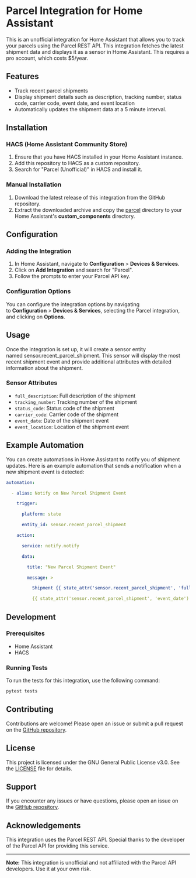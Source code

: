 Parcel Integration for Home Assistant
=====================================

This is an unofficial integration for Home Assistant that allows you to track your parcels using the Parcel REST API. This integration fetches the latest shipment data and displays it as a sensor in Home Assistant. This requires a pro account, which costs $5/year.

Features
--------

-   Track recent parcel shipments
-   Display shipment details such as description, tracking number, status code, carrier code, event date, and event location
-   Automatically updates the shipment data at a 5 minute interval.

Installation
------------

### HACS (Home Assistant Community Store)

1.  Ensure that you have HACS installed in your Home Assistant instance.
2.  Add this repository to HACS as a custom repository.
3.  Search for "Parcel (Unofficial)" in HACS and install it.

### Manual Installation

1.  Download the latest release of this integration from the GitHub repository.
2.  Extract the downloaded archive and copy the [parcel](/custom_components/parcel/) directory to your Home Assistant's **custom_components** directory.

Configuration
-------------

### Adding the Integration

1.  In Home Assistant, navigate to **Configuration** > **Devices & Services**.
2.  Click on **Add Integration** and search for "Parcel".
3.  Follow the prompts to enter your Parcel API key.

### Configuration Options

You can configure the integration options by navigating to **Configuration** > **Devices & Services**, selecting the Parcel integration, and clicking on **Options**.

Usage
-----

Once the integration is set up, it will create a sensor entity named sensor.recent_parcel_shipment. This sensor will display the most recent shipment event and provide additional attributes with detailed information about the shipment.

### Sensor Attributes
-   `full_description`: Full description of the shipment
-   `tracking_number`: Tracking number of the shipment
-   `status_code`: Status code of the shipment
-   `carrier_code`: Carrier code of the shipment
-   `event_date`: Date of the shipment event
-   `event_location`: Location of the shipment event

Example Automation
------------------

You can create automations in Home Assistant to notify you of shipment updates. Here is an example automation that sends a notification when a new shipment event is detected:

```yaml
automation:

  - alias: Notify on New Parcel Shipment Event

    trigger:

      platform: state

      entity_id: sensor.recent_parcel_shipment

    action:

      service: notify.notify

      data:

        title: "New Parcel Shipment Event"

        message: >

          Shipment {{ state_attr('sensor.recent_parcel_shipment', 'full_description') }} has a new event:

          {{ state_attr('sensor.recent_parcel_shipment', 'event_date') }} - {{ state_attr('sensor.recent_parcel_shipment', 'event_location') }} - {{ states('sensor.recent_parcel_shipment') }}
```

Development
-----------

### Prerequisites

-   Home Assistant
-   HACS

### Running Tests

To run the tests for this integration, use the following command:
```zsh
pytest tests
```
Contributing
------------

Contributions are welcome! Please open an issue or submit a pull request on the [GitHub repository](/).

License
-------

This project is licensed under the GNU General Public License v3.0. See the [LICENSE](/LICENSE) file for details.

Support
-------

If you encounter any issues or have questions, please open an issue on the [GitHub repository](/).

Acknowledgements
----------------

This integration uses the Parcel REST API. Special thanks to the developer of the Parcel API for providing this service.

* * * * *

**Note:** This integration is unofficial and not affiliated with the Parcel API developers. Use it at your own risk.